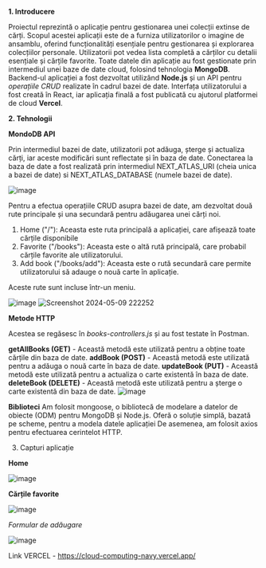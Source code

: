 **1. Introducere**

Proiectul reprezintă o aplicație pentru gestionarea unei colecții extinse de cărți. Scopul acestei aplicații este de a furniza utilizatorilor o imagine de ansamblu, oferind funcționalități esențiale pentru gestionarea și explorarea colecțiilor personale. Utilizatorii pot vedea lista completă a cărților cu detalii esențiale și cărțile favorite.
Toate datele din aplicație au fost gestionate prin intermediul unei baze de date cloud, folosind tehnologia **MongoDB**. Backend-ul aplicației a fost dezvoltat utilizând **Node.js** și un API pentru _operațiile CRUD_ realizate în cadrul bazei de date. Interfața utilizatorului a fost creată în React, iar aplicația finală a fost publicată cu ajutorul platformei de cloud **Vercel**.

**2. Tehnologii**

**MondoDB API**

Prin intermediul bazei de date, utilizatorii pot adăuga, șterge și actualiza cărți, iar aceste modificări sunt reflectate și în baza de date. 
Conectarea la baza de date a fost realizată prin intermediul NEXT_ATLAS_URI (cheia unica a bazei de date) si NEXT_ATLAS_DATABASE (numele bazei de date).

![image](https://github.com/dinubianca20/cloudComputing/assets/106347054/de9ed397-f134-4c06-a522-b1187182777a)

Pentru a efectua operațiile CRUD asupra bazei de date, am dezvoltat două rute principale și una secundară pentru adăugarea unei cărți noi.

1. Home ("/"): Aceasta este ruta principală a aplicației, care afișează toate cărțile disponibile
2. Favorite ("/books"): Aceasta este o altă rută principală, care probabil cărțile favorite ale utilizatorului.
3. Add book ("/books/add"): Aceasta este o rută secundară care permite utilizatorului să adauge o nouă carte în aplicație.

Aceste rute sunt incluse într-un meniu.

![image](https://github.com/dinubianca20/cloudComputing/assets/106347054/fe994b0d-205c-4e74-9e2c-452296dd1de5)
![Screenshot 2024-05-09 222252](https://github.com/dinubianca20/cloudComputing/assets/106347054/13986079-3227-4806-917f-1b11c9b3a642)

**Metode HTTP**

Acestea se regăsesc în _books-controllers.js_ și au fost testate în Postman.

**getAllBooks (GET)** - Această metodă este utilizată pentru a obține toate cărțile din baza de date.
**addBook (POST)** - Această metodă este utilizată pentru a adăuga o nouă carte în baza de date.
**updateBook (PUT)** - Această metodă este utilizată pentru a actualiza o carte existentă în baza de date.
**deleteBook (DELETE)** - Această metodă este utilizată pentru a șterge o carte existentă din baza de date.
![image](https://github.com/dinubianca20/cloudComputing/assets/106347054/348182b2-37f0-4cf3-83d5-83c91e2b8826)

**Biblioteci**
Am folosit mongoose, o bibliotecă de modelare a datelor de obiecte (ODM) pentru MongoDB și Node.js. Oferă o soluție simplă, bazată pe scheme, pentru a modela datele aplicației
De asemenea, am folosit axios pentru efectuarea cerintelot HTTP.

3. Capturi aplicație

**Home**

![image](https://github.com/dinubianca20/cloudComputing/assets/106347054/e8176719-fb32-4660-a74e-5501d3915364)

**Cărțile favorite**

![image](https://github.com/dinubianca20/cloudComputing/assets/106347054/b2ab94c4-ab30-43e8-a450-ad118de996f4)

_Formular de adăugare_

![image](https://github.com/dinubianca20/cloudComputing/assets/106347054/00d5b8ef-e1d7-462c-9e1c-0d63c88e075c)

Link VERCEL - https://cloud-computing-navy.vercel.app/



